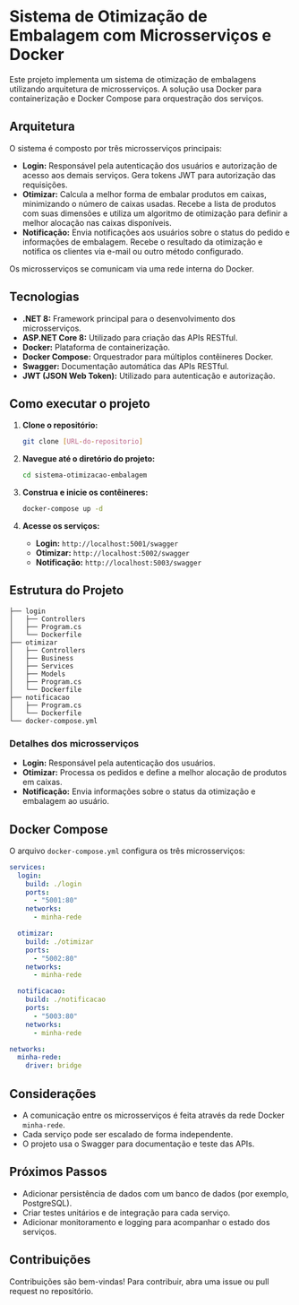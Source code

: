 # Sistema de Otimização de Embalagem com Microsserviços e Docker

Este projeto implementa um sistema de otimização de embalagens utilizando arquitetura de microsserviços. A solução usa Docker para containerização e Docker Compose para orquestração dos serviços.

## Arquitetura

O sistema é composto por três microsserviços principais:

- **Login:** Responsável pela autenticação dos usuários e autorização de acesso aos demais serviços. Gera tokens JWT para autorização das requisições.
- **Otimizar:** Calcula a melhor forma de embalar produtos em caixas, minimizando o número de caixas usadas. Recebe a lista de produtos com suas dimensões e utiliza um algoritmo de otimização para definir a melhor alocação nas caixas disponíveis.
- **Notificação:** Envia notificações aos usuários sobre o status do pedido e informações de embalagem. Recebe o resultado da otimização e notifica os clientes via e-mail ou outro método configurado.

Os microsserviços se comunicam via uma rede interna do Docker.

## Tecnologias

- **.NET 8:** Framework principal para o desenvolvimento dos microsserviços.
- **ASP.NET Core 8:** Utilizado para criação das APIs RESTful.
- **Docker:** Plataforma de containerização.
- **Docker Compose:** Orquestrador para múltiplos contêineres Docker.
- **Swagger:** Documentação automática das APIs RESTful.
- **JWT (JSON Web Token):** Utilizado para autenticação e autorização.

## Como executar o projeto

1. **Clone o repositório:**
   ```bash
   git clone [URL-do-repositorio]
   ```

2. **Navegue até o diretório do projeto:**
   ```bash
   cd sistema-otimizacao-embalagem
   ```

3. **Construa e inicie os contêineres:**
   ```bash
   docker-compose up -d
   ```

4. **Acesse os serviços:**
   - **Login:** `http://localhost:5001/swagger`
   - **Otimizar:** `http://localhost:5002/swagger`
   - **Notificação:** `http://localhost:5003/swagger`

## Estrutura do Projeto

```
├── login
│   ├── Controllers
│   ├── Program.cs
│   └── Dockerfile
├── otimizar
│   ├── Controllers
│   ├── Business
│   ├── Services
│   ├── Models
│   ├── Program.cs
│   └── Dockerfile
├── notificacao
│   ├── Program.cs
│   └── Dockerfile
└── docker-compose.yml
```

### Detalhes dos microsserviços

- **Login:** Responsável pela autenticação dos usuários.
- **Otimizar:** Processa os pedidos e define a melhor alocação de produtos em caixas.
- **Notificação:** Envia informações sobre o status da otimização e embalagem ao usuário.

## Docker Compose

O arquivo `docker-compose.yml` configura os três microsserviços:

```yaml
services:
  login:
    build: ./login
    ports:
      - "5001:80"
    networks:
      - minha-rede

  otimizar:
    build: ./otimizar
    ports:
      - "5002:80"
    networks:
      - minha-rede

  notificacao:
    build: ./notificacao
    ports:
      - "5003:80"
    networks:
      - minha-rede

networks:
  minha-rede:
    driver: bridge
```

## Considerações

- A comunicação entre os microsserviços é feita através da rede Docker `minha-rede`.
- Cada serviço pode ser escalado de forma independente.
- O projeto usa o Swagger para documentação e teste das APIs.

## Próximos Passos

- Adicionar persistência de dados com um banco de dados (por exemplo, PostgreSQL).
- Criar testes unitários e de integração para cada serviço.
- Adicionar monitoramento e logging para acompanhar o estado dos serviços.

## Contribuições

Contribuições são bem-vindas! Para contribuir, abra uma issue ou pull request no repositório.

